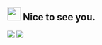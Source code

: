 <h2><img src="https://emojis.slackmojis.com/emojis/images/1495224255/2288/christmas_parrot.gif?1495224255" width="30"/> Nice to see you.</h2>

<p>
  <img src="https://github-readme-stats.mrdulin.vercel.app/api?username=Zuozishi&show_icons=true&hide_border=true&theme=buefy">
  <img src="https://github-readme-stats.vercel.app/api/top-langs/?username=Zuozishi&layout=compact&hide_border=true&theme=buefy&show_icons=true">
</p>
